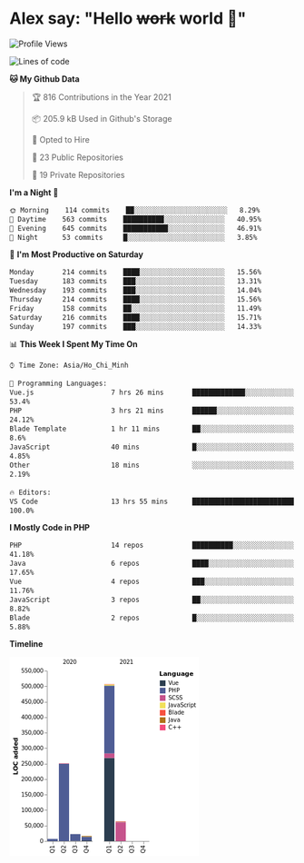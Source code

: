 # Alex say: "Hello ~~work~~ world 🐾"

<!--START_SECTION:waka-->
![Profile Views](http://img.shields.io/badge/Profile%20Views-0-blue)

![Lines of code](https://img.shields.io/badge/From%20Hello%20World%20I%27ve%20Written-868380%20lines%20of%20code-blue)

**🐱 My Github Data** 

> 🏆 816 Contributions in the Year 2021
 > 
> 📦 205.9 kB Used in Github's Storage 
 > 
> 💼 Opted to Hire
 > 
> 📜 23 Public Repositories 
 > 
> 🔑 19 Private Repositories  
 > 
**I'm a Night 🦉** 

```text
🌞 Morning    114 commits    ██░░░░░░░░░░░░░░░░░░░░░░░   8.29% 
🌆 Daytime    563 commits    ██████████░░░░░░░░░░░░░░░   40.95% 
🌃 Evening    645 commits    ███████████░░░░░░░░░░░░░░   46.91% 
🌙 Night      53 commits     █░░░░░░░░░░░░░░░░░░░░░░░░   3.85%

```
📅 **I'm Most Productive on Saturday** 

```text
Monday       214 commits    ████░░░░░░░░░░░░░░░░░░░░░   15.56% 
Tuesday      183 commits    ███░░░░░░░░░░░░░░░░░░░░░░   13.31% 
Wednesday    193 commits    ███░░░░░░░░░░░░░░░░░░░░░░   14.04% 
Thursday     214 commits    ████░░░░░░░░░░░░░░░░░░░░░   15.56% 
Friday       158 commits    ██░░░░░░░░░░░░░░░░░░░░░░░   11.49% 
Saturday     216 commits    ████░░░░░░░░░░░░░░░░░░░░░   15.71% 
Sunday       197 commits    ███░░░░░░░░░░░░░░░░░░░░░░   14.33%

```


📊 **This Week I Spent My Time On** 

```text
⌚︎ Time Zone: Asia/Ho_Chi_Minh

💬 Programming Languages: 
Vue.js                   7 hrs 26 mins       █████████████░░░░░░░░░░░░   53.4% 
PHP                      3 hrs 21 mins       ██████░░░░░░░░░░░░░░░░░░░   24.12% 
Blade Template           1 hr 11 mins        ██░░░░░░░░░░░░░░░░░░░░░░░   8.6% 
JavaScript               40 mins             █░░░░░░░░░░░░░░░░░░░░░░░░   4.85% 
Other                    18 mins             ░░░░░░░░░░░░░░░░░░░░░░░░░   2.19%

🔥 Editors: 
VS Code                  13 hrs 55 mins      █████████████████████████   100.0%

```

**I Mostly Code in PHP** 

```text
PHP                      14 repos            ██████████░░░░░░░░░░░░░░░   41.18% 
Java                     6 repos             ████░░░░░░░░░░░░░░░░░░░░░   17.65% 
Vue                      4 repos             ███░░░░░░░░░░░░░░░░░░░░░░   11.76% 
JavaScript               3 repos             ██░░░░░░░░░░░░░░░░░░░░░░░   8.82% 
Blade                    2 repos             █░░░░░░░░░░░░░░░░░░░░░░░░   5.88%

```


**Timeline**

![Chart not found](https://raw.githubusercontent.com/alexzvn/alexzvn/main/charts/bar_graph.png) 


<!--END_SECTION:waka-->
